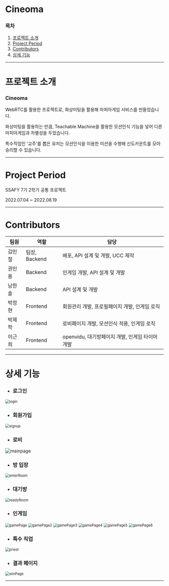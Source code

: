 # Cineoma



### 목차

1. [프로젝트 소개](#프로젝트-소개)
2. [Project Period](#project-period)
3. [Contributors](#contributors)
4. [상세 기능](#상세-기능)

---

# 프로젝트 소개

### Cineoma

WebRTC를 활용한 프로젝트로, 화상미팅을 활용해 마피아게임 서비스를 만들었습니다. 

화상미팅을 활용하는 만큼, Teachable Machine을 활용한 모션인식 기능을 넣어 다른 마피아게임과 차별성을 두었습니다.

특수직업인 ‘교주’를 뽑은 유저는 모션인식을 이용한 미션을 수행해 신도카운트를 모아 승리할 수 있습니다.

---

# Project Period

SSAFY 7기 2학기 공통 프로젝트

2022.07.04 ~ 2022.08.19

---

# Contributors

| 팀원   | 역할          | 담당                                            |
| ------ | ------------- | ----------------------------------------------- |
| 김민철 | 팀장, Backend | 배포, API 설계 및 개발, UCC 제작                |
| 권민용 | Backend       | 인게임 개발, API 설계 및 개발                   |
| 남한솔 | Backend       | API 설계 및 개발                                |
| 박정현 | Frontend      | 회원관리 개발, 프로필페이지 개발, 인게임 로직   |
| 박제학 | Frontend      | 로비페이지 개발, 모션인식 적용, 인게임 로직     |
| 이근희 | Frontend      | openvidu, 대기방페이지 개발, 인게임 타이머 개발 |

---

# 상세 기능

- ### 로그인

<img src="README.assets/login.png" alt="login" style="zoom: 80%;" />

- ### 회원가입

<img src="README.assets/signup.png" alt="signup" style="zoom:80%;" />

- ### 로비

![mainpage](README.assets/mainpage.png)

- ### 방 입장

<img src="README.assets/enterRoom.png" alt="enterRoom" style="zoom:80%;" />

- ### 대기방

<img src="README.assets/readyRoom.png" alt="readyRoom" style="zoom:80%;" />

- ### 인게임

<img src="README.assets/gamePage.png" alt="gamePage" style="zoom:80%;" />

<img src="README.assets/gamePage2.png" alt="gamePage2" style="zoom:80%;" />

<img src="README.assets/gamePage3.png" alt="gamePage3" style="zoom:80%;" />

<img src="README.assets/gamePage4.png" alt="gamePage4" style="zoom:80%;" />

<img src="README.assets/gamePage5.png" alt="gamePage5" style="zoom:80%;" />

<img src="README.assets/gamePage6.png" alt="gamePage6" style="zoom:80%;" />

- ### 특수 직업

<img src="README.assets/priest.png" alt="priest" style="zoom:80%;" />

- ### 결과 페이지

<img src="README.assets/winPage.png" alt="winPage" style="zoom:80%;" />

---
